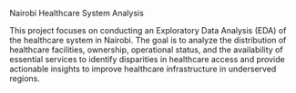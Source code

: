 Nairobi Healthcare System Analysis
  
  This project focuses on conducting an Exploratory Data Analysis (EDA) of the healthcare system in Nairobi. The goal is to analyze the distribution of healthcare facilities, ownership, operational status, and the availability of essential services to identify disparities in healthcare access and provide actionable insights to improve healthcare infrastructure in underserved regions.
